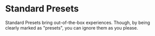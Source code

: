 # Standard Presets

Standard Presets bring out-of-the-box experiences.
Though, by being clearly marked as "presets", you can ignore them as you please.
